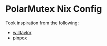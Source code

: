 # PolarMutex Nix Config

Took inspiration from the following:

* [willtaylor](https://github.com/willtaylor/dotfiles)
* [pinpox](https://github.com/pinpox/nixos)
